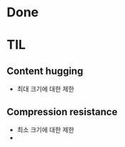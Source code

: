# Done



# TIL



## Content hugging

- 최대 크기에 대한 제한

## Compression resistance

- 최소 크기에 대한 제한
- 

